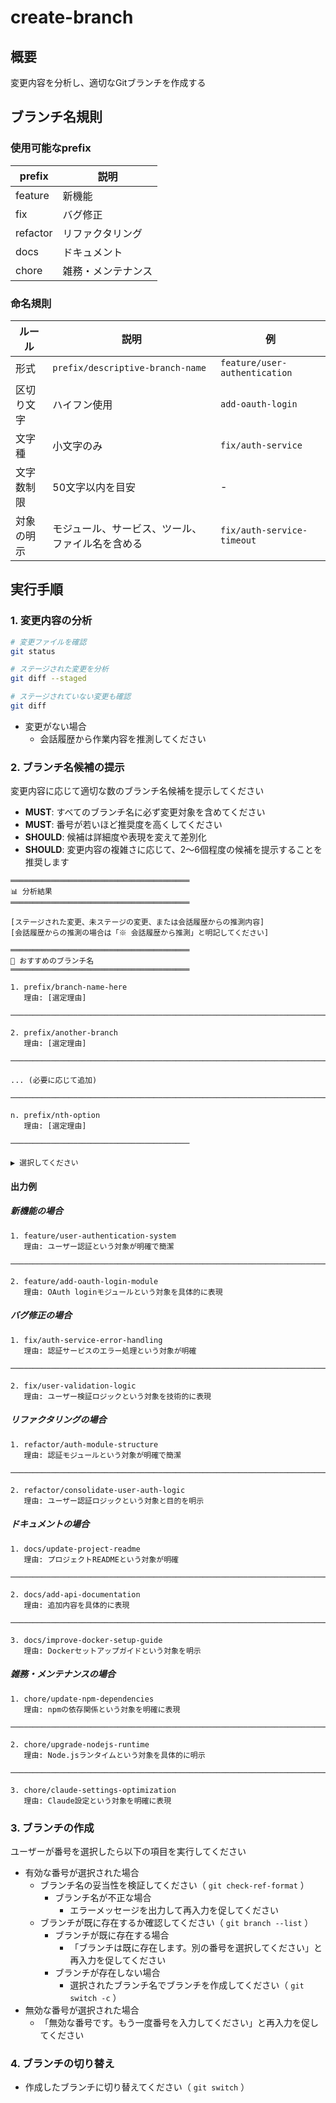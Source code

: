 # create-branch

## 概要

変更内容を分析し、適切なGitブランチを作成する

## ブランチ名規則

### 使用可能なprefix

| prefix | 説明 |
|---|---|
| feature | 新機能 |
| fix | バグ修正 |
| refactor | リファクタリング |
| docs | ドキュメント |
| chore | 雑務・メンテナンス |

### 命名規則

| ルール | 説明 | 例 |
|---|---|---|
| 形式 | `prefix/descriptive-branch-name` | `feature/user-authentication` |
| 区切り文字 | ハイフン使用 | `add-oauth-login` |
| 文字種 | 小文字のみ | `fix/auth-service` |
| 文字数制限 | 50文字以内を目安 | - |
| 対象の明示 | モジュール、サービス、ツール、ファイル名を含める | `fix/auth-service-timeout` |

## 実行手順

### 1. 変更内容の分析

```bash
# 変更ファイルを確認
git status

# ステージされた変更を分析
git diff --staged

# ステージされていない変更も確認
git diff
```

- 変更がない場合
  - 会話履歴から作業内容を推測してください

### 2. ブランチ名候補の提示

変更内容に応じて適切な数のブランチ名候補を提示してください

- **MUST**: すべてのブランチ名に必ず変更対象を含めてください
- **MUST**: 番号が若いほど推奨度を高くしてください
- **SHOULD**: 候補は詳細度や表現を変えて差別化
- **SHOULD**: 変更内容の複雑さに応じて、2〜6個程度の候補を提示することを推奨します

```text
════════════════════════════════════════
📊 分析結果
════════════════════════════════════════

[ステージされた変更、未ステージの変更、または会話履歴からの推測内容]
[会話履歴からの推測の場合は「※ 会話履歴から推測」と明記してください]

════════════════════════════════════════
🔀 おすすめのブランチ名
════════════════════════════════════════

1. prefix/branch-name-here
   理由: [選定理由]

────────────────────────────────────────────────────────────────────────────────

2. prefix/another-branch
   理由: [選定理由]

────────────────────────────────────────────────────────────────────────────────

... (必要に応じて追加)

────────────────────────────────────────────────────────────────────────────────

n. prefix/nth-option
   理由: [選定理由]

────────────────────────────────────────

▶ 選択してください
```

#### 出力例

##### 新機能の場合

```text
1. feature/user-authentication-system
   理由: ユーザー認証という対象が明確で簡潔

────────────────────────────────────────────────────────────────────────────────

2. feature/add-oauth-login-module
   理由: OAuth loginモジュールという対象を具体的に表現
```

##### バグ修正の場合

```text
1. fix/auth-service-error-handling
   理由: 認証サービスのエラー処理という対象が明確

────────────────────────────────────────────────────────────────────────────────

2. fix/user-validation-logic
   理由: ユーザー検証ロジックという対象を技術的に表現
```

##### リファクタリングの場合

```text
1. refactor/auth-module-structure
   理由: 認証モジュールという対象が明確で簡潔

────────────────────────────────────────────────────────────────────────────────

2. refactor/consolidate-user-auth-logic
   理由: ユーザー認証ロジックという対象と目的を明示
```

##### ドキュメントの場合

```text
1. docs/update-project-readme
   理由: プロジェクトREADMEという対象が明確

────────────────────────────────────────────────────────────────────────────────

2. docs/add-api-documentation
   理由: 追加内容を具体的に表現

────────────────────────────────────────────────────────────────────────────────

3. docs/improve-docker-setup-guide
   理由: Dockerセットアップガイドという対象を明示
```

##### 雑務・メンテナンスの場合

```text
1. chore/update-npm-dependencies
   理由: npmの依存関係という対象を明確に表現

────────────────────────────────────────────────────────────────────────────────

2. chore/upgrade-nodejs-runtime
   理由: Node.jsランタイムという対象を具体的に明示

────────────────────────────────────────────────────────────────────────────────

3. chore/claude-settings-optimization
   理由: Claude設定という対象を明確に表現
```

### 3. ブランチの作成

ユーザーが番号を選択したら以下の項目を実行してください

- 有効な番号が選択された場合
  - ブランチ名の妥当性を検証してください（ `git check-ref-format` ）
    - ブランチ名が不正な場合
      - エラーメッセージを出力して再入力を促してください
  - ブランチが既に存在するか確認してください（ `git branch --list` ）
    - ブランチが既に存在する場合
      - 「ブランチは既に存在します。別の番号を選択してください」と再入力を促してください
    - ブランチが存在しない場合
      - 選択されたブランチ名でブランチを作成してください（ `git switch -c` ）
- 無効な番号が選択された場合
  - 「無効な番号です。もう一度番号を入力してください」と再入力を促してください

### 4. ブランチの切り替え

- 作成したブランチに切り替えてください（ `git switch` ）

